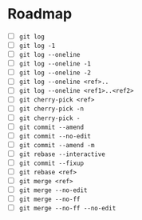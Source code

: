 # Roadmap

- [ ] `git log`
- [ ] `git log -1` 
- [ ] `git log --oneline`
- [ ] `git log --oneline -1`
- [ ] `git log --oneline -2`
- [ ] `git log --oneline <ref>..`
- [ ] `git log --oneline <ref1>..<ref2>`
- [ ] `git cherry-pick <ref>`
- [ ] `git cherry-pick -n`
- [ ] `git cherry-pick -`
- [ ] `git commit --amend`
- [ ] `git commit --no-edit`
- [ ] `git commit --amend -m`
- [ ] `git rebase --interactive`
- [ ] `git commit --fixup`
- [ ] `git rebase <ref>`
- [ ] `git merge <ref>`
- [ ] `git merge --no-edit`
- [ ] `git merge --no-ff`
- [ ] `git merge --no-ff --no-edit`